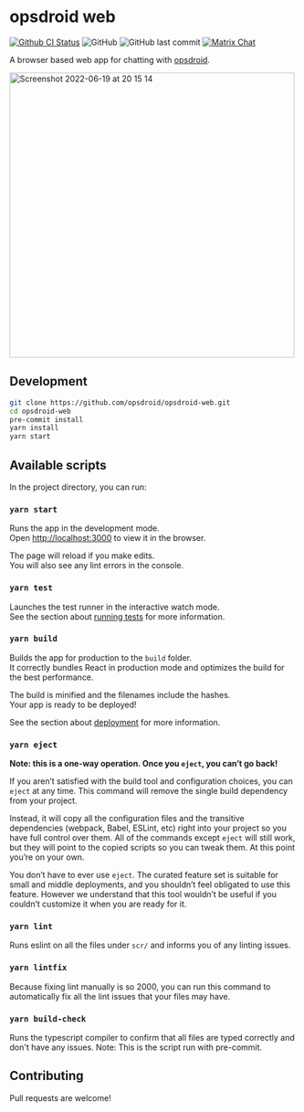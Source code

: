 # opsdroid web

<a href="https://github.com/opsdroid/opsdroid-web/actions"><img src="https://github.com/opsdroid/opsdroid-web/actions/workflows/node.js.yml/badge.svg" alt="Github CI Status"></img></a>
![GitHub](https://img.shields.io/github/license/opsdroid/opsdroid-web)
![GitHub last commit](https://img.shields.io/github/last-commit/opsdroid/opsdroid-web)
<a href="https://app.element.io/#/room/#opsdroid-general:matrix.org"><img src="https://img.shields.io/matrix/opsdroid-general:matrix.org.svg?logo=matrix" alt="Matrix Chat" /></a>

A browser based web app for chatting with [opsdroid](https://github.com/opsdroid/opsdroid).

<img width="499" alt="Screenshot 2022-06-19 at 20 15 14" src="https://user-images.githubusercontent.com/3131401/174496947-dcd648e1-14ea-4d44-9850-f058d85e8054.png">

## Development

```bash
git clone https://github.com/opsdroid/opsdroid-web.git
cd opsdroid-web
pre-commit install
yarn install
yarn start
```

## Available scripts

In the project directory, you can run:

### `yarn start`

Runs the app in the development mode.\
Open [http://localhost:3000](http://localhost:3000) to view it in the browser.

The page will reload if you make edits.\
You will also see any lint errors in the console.

### `yarn test`

Launches the test runner in the interactive watch mode.\
See the section about [running tests](https://facebook.github.io/create-react-app/docs/running-tests) for more information.

### `yarn build`

Builds the app for production to the `build` folder.\
It correctly bundles React in production mode and optimizes the build for the best performance.

The build is minified and the filenames include the hashes.\
Your app is ready to be deployed!

See the section about [deployment](https://facebook.github.io/create-react-app/docs/deployment) for more information.

### `yarn eject`

**Note: this is a one-way operation. Once you `eject`, you can’t go back!**

If you aren’t satisfied with the build tool and configuration choices, you can `eject` at any time. This command will remove the single build dependency from your project.

Instead, it will copy all the configuration files and the transitive dependencies (webpack, Babel, ESLint, etc) right into your project so you have full control over them. All of the commands except `eject` will still work, but they will point to the copied scripts so you can tweak them. At this point you’re on your own.

You don’t have to ever use `eject`. The curated feature set is suitable for small and middle deployments, and you shouldn’t feel obligated to use this feature. However we understand that this tool wouldn’t be useful if you couldn’t customize it when you are ready for it.

### `yarn lint`

Runs eslint on all the files under `scr/` and informs you of any linting issues.

### `yarn lintfix`

Because fixing lint manually is so 2000, you can run this command to automatically fix all the lint issues that your files may have.

### `yarn build-check`

Runs the typescript compiler to confirm that all files are typed correctly and don't have any issues.
Note: This is the script run with pre-commit.

## Contributing

Pull requests are welcome!
